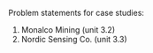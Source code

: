 Problem statements for case studies:  
1. Monalco Mining (unit 3.2)  
2. Nordic Sensing Co. (unit 3.3)
